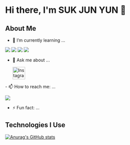 # Hi there, I'm SUK JUN YUN 👋

## About Me
- 🌱 I’m currently learning ...

<img src="https://img.shields.io/badge/Python-3776AB?style=for-the-badge&logo=Python&logoColor=white">  <img src="https://img.shields.io/badge/MySQL-4479A1?style=for-the-badge&logo=MySQL&logoColor=white">  <img src="https://img.shields.io/badge/c++-00599C?style=for-the-badge&logo=c%2B%2B&logoColor=white">  <img src="https://img.shields.io/badge/linux-FCC624?style=for-the-badge&logo=linux&logoColor=black">
- 💬 Ask me about ...

  <a href="https://www.instagram.com/strone.kr/" target="_blank">
    <img src="https://upload.wikimedia.org/wikipedia/commons/a/a5/Instagram_icon.png" width="40" height="40" alt="Instagram"/>
</a>
- 📫 How to reach me: ...

  <a href="mailto:sukjun9235@gmail.com"><img src="https://img.shields.io/badge/뱃지이름-blue?style=flat-square&logo=로고이미지이름&logoColor=white&link=mailto:자신의이메일"/></a>
- ⚡ Fun fact: ...

## Technologies I Use

[![Anurag's GitHub stats](https://github-readme-stats.vercel.app/api?username=SUKJUNYUN)](https://github.com/anuraghazra/github-readme-stats)

